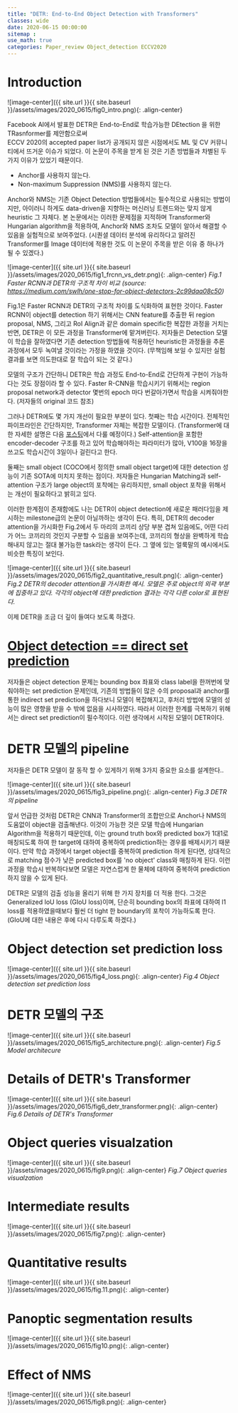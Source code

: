 ```yaml
---
title: "DETR: End-to-End Object Detection with Transformers"
classes: wide
date: 2020-06-15 00:00:00
sitemap :
use_math: true
categories: Paper_review Object_detection ECCV2020
---
```


# Introduction

![image-center]({{ site.url }}{{ site.baseurl }}/assets/images/2020_0615/fig0_intro.png){: .align-center}

Facebook AI에서 발표한 DETR은 End-to-End로 학습가능한 DEtection 을 위한 TRasnformer를 제안함으로써  
ECCV 2020의 accepted paper list가 공개되지 않은 시점에서도 ML 및 CV 커뮤니티에서 뜨거운 이슈가 되었다.
이 논문이 주목을 받게 된 것은 기존 방법들과 차별된 두 가지 이유가 있었기 때문이다. 
- Anchor를 사용하지 않는다.
- Non-maximum Suppression (NMS)를 사용하지 않는다.

 Anchor와 NMS는 기존 Object Detection 방법들에서는 필수적으로 사용되는 방법이지만,
 아이러니 하게도 data-driven을 지향하는 머신러닝 트렌드와는 맞지 않게 heuristic 그 자체다. 
본 논문에서는 이러한 문제점을 지적하며 Transformer와 Hungarian algorithm을 적용하여,
Anchor와 NMS 조차도 모델이 알아서 해결할 수 있음을 실험적으로 보여주었다.
(시퀀셜 데이터 분석에 유리하다고 알려진 Transformer를 Image 데이터에 적용한 것도 이 논문이 주목을 받은 이유 중 하나가 될 수 있겠다.)

![image-center]({{ site.url }}{{ site.baseurl }}/assets/images/2020_0615/fig1_frcnn_vs_detr.png){: .align-center}
*Fig.1 Faster RCNN과 DETR의 구조적 차이 비교 (source: https://medium.com/swlh/one-stop-for-object-detectors-2c99daa08c50)*

Fig.1은 Faster RCNN과 DETR의 구조적 차이를 도식화하여 표현한 것이다. 
Faster RCNN이 object를 detection 하기 위해서는 CNN feature를 추출한 뒤 region proposal, NMS, 그리고 RoI Align과 같은 domain specific한 복잡한 과정을 거치는 반면,
DETR은 이 모든 과정을 Transformer에 맡겨버린다. 
저자들은 Detection 모델이 학습을 잘하였다면 기존 detection 방법들에 적용하던 heuristic한 과정들을 추론 과정에서 모두 녹여낼 것이라는 가정을 하였을 것이다.
(무책임해 보일 수 있지만 실험 결과를 보면 의도한대로 잘 학습이 되는 것 같다.)

모델의 구조가 간단하니 DETR은 학습 과정도 End-to-End로 간단하게 구현이 가능하다는 것도 장점이라 할 수 있다.
Faster R-CNN을 학습시키기 위해서는 region proposal network과 detector 몇번의 epoch 마다 번갈아가면서 학습을 시켜줘야한다. (저자들의 original 코드 참조)

그러나 DETR에도 몇 가지 개선이 필요한 부분이 있다.
첫째는 학습 시간이다. 전체적인 파이프라인은 간단하지만, Transformer 자체는 복잡한 모델이다. (Transformer에 대한 자세한 설명은 다음 [포스팅](/_posts/2020-06-19-tech-post.md)에서 다룰 예정이다.)
Self-attention을 포함한 encoder-decoder 구조를 하고 있어 학습해야하는 파라미터가 많아, V100을 16장을 쓰고도 학습시간이 3일이나 걸린다고 한다.

둘째는 small object (COCO에서 정의한 small object target)에 대한 detection 성능이 기존 SOTA에 미치지 못하는 점이다. 저자들은 Hungarian Matching과 self-attention 구조가 large object의 포착에는 유리하지만, small object 포착을 위해서는 개선이 필요하다고 밝히고 있다.

이러한 한계점이 존재함에도 나는 DETR이 object detection에 새로운 패러다임을 제시하는 milestone급의 논문이 아닐까하는 생각이 든다.
특히, DETR의 decoder attention을 가시화한 Fig.2에서 두 마리의 코끼리 상당 부분 겹쳐 있음에도, 
어떤 다리가 어느 코끼리의 것인지 구분할 수 있음을 보여주는데, 코끼리의 형상을 완벽하게 학습해내지 않고는 절대 불가능한 task라는 생각이 든다.
그 옆에 있는 얼룩말의 예시에서도 비슷한 특징이 보인다.

![image-center]({{ site.url }}{{ site.baseurl }}/assets/images/2020_0615/fig2_quantitative_result.png){: .align-center}
*Fig.2 DETR의 decoder attention을 가시화한 예시. 모델은 주로 object의 외곽 부분에 집중하고 있다. 각각의 object에 대한 prediction 결과는 각각 다른 color로 표현된다.*

이제 DETR을 조금 더 깊이 들여다 보도록 하겠다.

# <u>Object detection == direct set prediction</u>

저자들은 object detection 문제는 bounding box 좌표와 class label을 한꺼번에 맞춰야하는 set prediction 문제인데,
기존의 방법들이 많은 수의 proposal과 anchor를 통한 indirect set prediction을 하다보니 모델이 복잡해지고, 
후처리 방법에 모델의 성능이 많은 영향을 받을 수 밖에 없음을 시사하였다.
따라서 이러한 한계를 극복하기 위해서는 direct set prediction이 필수적이다.
이런 생각에서 시작된 모델이 DETR이다.

# DETR 모델의 pipeline

저자들은 DETR 모델이 잘 동작 할 수 있게하기 위해 3가지 중요한 요소를 설계한다..


![image-center]({{ site.url }}{{ site.baseurl }}/assets/images/2020_0615/fig3_pipeline.png){: .align-center}
*Fig.3 DETR의 pipeline*

앞서 언급한 것처럼 DETR은 CNN과 Transformer의 조합만으로 Anchor나 NMS의 도움없이 object을 검출해낸다. 
이것이 가능한 것은 모델 학습에 Hungarian Algorithm을 적용하기 때문인데, 
이는 ground truth box와 predicted box가 1대1로 매칭되도록 하여 한 target에 대하여 중복하여 prediction하는 경우를 배제시키기 때문이다.
만약 학습 과정에서 target object를 중복하여 prediction 하게 된다면, 상대적으로 matching 점수가 낮은 predicted box를 'no object' class와 매칭하게 된다.
이런 과정을 학습시 반복하다보면 모델은 자연스럽게 한 물체에 대하여 중복하여 prediction하지 않을 수 있게 된다.

DETR은 모델의 검출 성능을 올리기 위해 한 가지 장치를 더 적용 한다.
그것은 Generalized IoU loss (GIoU loss)이며, 단순히 bounding box의 좌표에 대하여 l1 loss를 적용하였을때보다 훨씬 더 tight 한 boundary의 포착이 가능하도록 한다.
(GIoU에 대한 내용은 후에 다시 다루도록 하겠다.)


# Object detection set prediction loss 
![image-center]({{ site.url }}{{ site.baseurl }}/assets/images/2020_0615/fig4_loss.png){: .align-center}
*Fig.4 Object detection set prediction loss*


# DETR 모델의 구조
![image-center]({{ site.url }}{{ site.baseurl }}/assets/images/2020_0615/fig5_architecture.png){: .align-center}
*Fig.5 Model architecure*

# Details of DETR's Transformer
![image-center]({{ site.url }}{{ site.baseurl }}/assets/images/2020_0615/fig6_detr_transformer.png){: .align-center}
*Fig.6 Details of DETR's Transformer*

# Object queries visualzation
![image-center]({{ site.url }}{{ site.baseurl }}/assets/images/2020_0615/fig9.png){: .align-center}
*Fig.7 Object queries visualzation*

# Intermediate results
![image-center]({{ site.url }}{{ site.baseurl }}/assets/images/2020_0615/fig7.png){: .align-center}

# Quantitative results
![image-center]({{ site.url }}{{ site.baseurl }}/assets/images/2020_0615/fig.11.png){: .align-center}

# Panoptic segmentation results
![image-center]({{ site.url }}{{ site.baseurl }}/assets/images/2020_0615/fig10.png){: .align-center}

# Effect of NMS
![image-center]({{ site.url }}{{ site.baseurl }}/assets/images/2020_0615/fig8.png){: .align-center}


<!-- 위의 두 방법을 한 수식으로 표현하면 다음과 같다.

... 작성중

$$
\mathcal{L}_{box} (b_{i}, \hat{b}_{\sigma(i)})
$$
흥미롭게도 위의 수식은 bipartite matching을 위해서 사용되며,

loss term은 아래와 같다.

... TBU -->